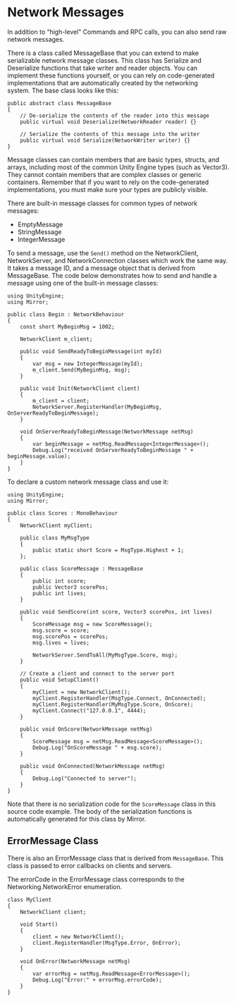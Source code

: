 # Network Messages

In addition to “high-level” Commands and RPC calls, you can also send raw network messages.

There is a class called MessageBase that you can extend to make serializable network message classes. This class has Serialize and Deserialize functions that take writer and reader objects. You can implement these functions yourself, or you can rely on code-generated implementations that are automatically created by the networking  
system. The base class looks like this:

```
public abstract class MessageBase
{
    // De-serialize the contents of the reader into this message
    public virtual void Deserialize(NetworkReader reader) {}

    // Serialize the contents of this message into the writer
    public virtual void Serialize(NetworkWriter writer) {}
}
```

Message classes can contain members that are basic types, structs, and arrays, including most of the common Unity Engine types (such as Vector3). They cannot contain members that are complex classes or generic containers. Remember that if you want to rely on the code-generated implementations, you must make sure your types are publicly visible.

There are built-in message classes for common types of network messages:

-   EmptyMessage
-   StringMessage
-   IntegerMessage

To send a message, use the `Send()` method on the NetworkClient, NetworkServer, and NetworkConnection classes which work the same way. It takes a message ID, and a message object that is derived from MessageBase. The code below demonstrates how to send and handle a message using one of the built-in message classes:

```
using UnityEngine;
using Mirror;

public class Begin : NetworkBehaviour
{
    const short MyBeginMsg = 1002;

    NetworkClient m_client;

    public void SendReadyToBeginMessage(int myId)
    {
        var msg = new IntegerMessage(myId);
        m_client.Send(MyBeginMsg, msg);
    }

    public void Init(NetworkClient client)
    {
        m_client = client;
        NetworkServer.RegisterHandler(MyBeginMsg, OnServerReadyToBeginMessage);
    }

    void OnServerReadyToBeginMessage(NetworkMessage netMsg)
    {
        var beginMessage = netMsg.ReadMessage<IntegerMessage>();
        Debug.Log("received OnServerReadyToBeginMessage " + beginMessage.value);
    }
}
```

To declare a custom network message class and use it:

```
using UnityEngine;
using Mirror;

public class Scores : MonoBehaviour
{
    NetworkClient myClient;

    public class MyMsgType
    {
        public static short Score = MsgType.Highest + 1;
    };

    public class ScoreMessage : MessageBase
    {
        public int score;
        public Vector3 scorePos;
        public int lives;
    }

    public void SendScore(int score, Vector3 scorePos, int lives)
    {
        ScoreMessage msg = new ScoreMessage();
        msg.score = score;
        msg.scorePos = scorePos;
        msg.lives = lives;

        NetworkServer.SendToAll(MyMsgType.Score, msg);
    }

    // Create a client and connect to the server port
    public void SetupClient()
    {
        myClient = new NetworkClient();
        myClient.RegisterHandler(MsgType.Connect, OnConnected);
        myClient.RegisterHandler(MyMsgType.Score, OnScore);
        myClient.Connect("127.0.0.1", 4444);
    }

    public void OnScore(NetworkMessage netMsg)
    {
        ScoreMessage msg = netMsg.ReadMessage<ScoreMessage>();
        Debug.Log("OnScoreMessage " + msg.score);
    }

    public void OnConnected(NetworkMessage netMsg)
    {
        Debug.Log("Connected to server");
    }
}
```

Note that there is no serialization code for the `ScoreMessage` class in this source code example. The body of the serialization functions is automatically generated for this class by Mirror.

## ErrorMessage Class

There is also an ErrorMessage class that is derived from `MessageBase`. This class is passed to error callbacks on clients and servers.

The errorCode in the ErrorMessage class corresponds to the Networking.NetworkError enumeration.

```
class MyClient
{
    NetworkClient client;
    
    void Start()
    {
        client = new NetworkClient();
        client.RegisterHandler(MsgType.Error, OnError);
    }
    
    void OnError(NetworkMessage netMsg)
    {
        var errorMsg = netMsg.ReadMessage<ErrorMessage>();
        Debug.Log("Error:" + errorMsg.errorCode);
    }
}
```
